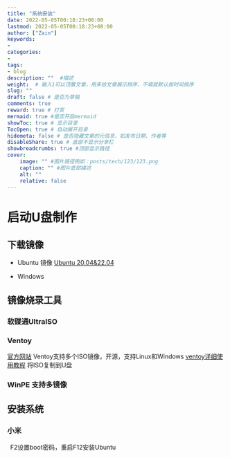 ```yaml
---
title: "系统安装"
date: 2022-05-05T00:18:23+08:00
lastmod: 2022-05-05T00:18:23+08:00
author: ["Zain"]
keywords: 
- 
categories: 
- 
tags: 
- blog
description: ""  #描述
weight:  # 输入1可以顶置文章，用来给文章展示排序，不填就默认按时间排序
slug: ""
draft: false # 是否为草稿
comments: true
reward: true # 打赏
mermaid: true #是否开启mermaid
showToc: true # 显示目录
TocOpen: true # 自动展开目录
hidemeta: false # 是否隐藏文章的元信息，如发布日期、作者等
disableShare: true # 底部不显示分享栏
showbreadcrumbs: true #顶部显示路径
cover:
    image: "" #图片路径例如：posts/tech/123/123.png
    caption: "" #图片底部描述
    alt: ""
    relative: false
---
```


# 启动U盘制作

## 下载镜像

- Ubuntu 镜像
[Ubuntu 20.04&22.04](https://releases.ubuntu.com/)

- Windows

## 镜像烧录工具

### 软碟通UltraISO

### Ventoy
[官方网站](https://www.ventoy.net/cn/index.html)
Ventoy支持多个ISO镜像，开源，支持Linux和Windows
[ventoy详细使用教程](https://m.somode.com/softjc/18183.html)
将ISO复制到U盘



### WinPE 支持多镜像


## 安装系统
### 小米
&ensp;F2设置boot密码，重启F12安装Ubuntu











